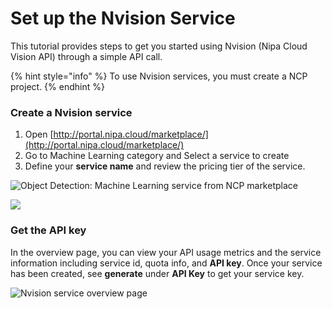 # Set up the Nvision Service

This tutorial provides steps to get you started using Nvision \(Nipa Cloud Vision API\) through a simple API call.

{% hint style="info" %}
To use Nvision services, you must create a NCP project.
{% endhint %}

### Create a Nvision service

1. Open [http://portal.nipa.cloud/marketplace/](http://portal.nipa.cloud/marketplace/)
2. Go to Machine Learning category and Select a service to create
3. Define your **service name** and review the pricing tier of the service.

![Object Detection: Machine Learning service from NCP marketplace](../.gitbook/assets/screenshot-from-2020-01-02-15-36-16.png)

![](../.gitbook/assets/screenshot-from-2020-01-16-14-06-50.png)

### Get the API key

In the overview page, you can view your API usage metrics and the service information including service id, quota info, and **API key**. Once your service has been created, see **generate** under **API Key** to get your service key.

![Nvision service overview page](../.gitbook/assets/screenshot-from-2020-01-03-14-29-22.png)

